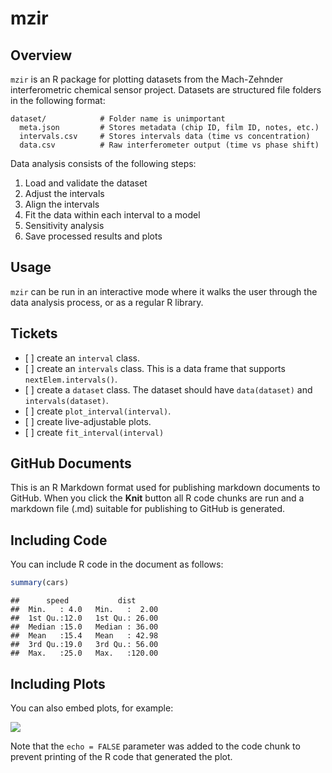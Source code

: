 mzir
================

## Overview

`mzir` is an R package for plotting datasets from the Mach-Zehnder
interferometric chemical sensor project. Datasets are structured file
folders in the following format:

    dataset/            # Folder name is unimportant
      meta.json         # Stores metadata (chip ID, film ID, notes, etc.)
      intervals.csv     # Stores intervals data (time vs concentration)
      data.csv          # Raw interferometer output (time vs phase shift)

Data analysis consists of the following steps:

1.  Load and validate the dataset
2.  Adjust the intervals
3.  Align the intervals
4.  Fit the data within each interval to a model
5.  Sensitivity analysis
6.  Save processed results and plots

## Usage

`mzir` can be run in an interactive mode where it walks the user through
the data analysis process, or as a regular R library.

## Tickets

  - \[ \] create an `interval` class.
  - \[ \] create an `intervals` class. This is a data frame that
    supports `nextElem.intervals()`.
  - \[ \] create a `dataset` class. The dataset should have
    `data(dataset)` and `intervals(dataset)`.
  - \[ \] create `plot_interval(interval)`.
  - \[ \] create live-adjustable plots.
  - \[ \] create `fit_interval(interval)`

## GitHub Documents

This is an R Markdown format used for publishing markdown documents to
GitHub. When you click the **Knit** button all R code chunks are run and
a markdown file (.md) suitable for publishing to GitHub is generated.

## Including Code

You can include R code in the document as follows:

``` r
summary(cars)
```

    ##      speed           dist       
    ##  Min.   : 4.0   Min.   :  2.00  
    ##  1st Qu.:12.0   1st Qu.: 26.00  
    ##  Median :15.0   Median : 36.00  
    ##  Mean   :15.4   Mean   : 42.98  
    ##  3rd Qu.:19.0   3rd Qu.: 56.00  
    ##  Max.   :25.0   Max.   :120.00

## Including Plots

You can also embed plots, for example:

![](Readme_files/figure-gfm/pressure-1.png)<!-- -->

Note that the `echo = FALSE` parameter was added to the code chunk to
prevent printing of the R code that generated the plot.
